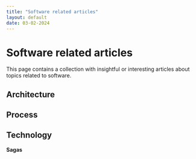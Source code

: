 ```yaml
---
title: "Software related articles"
layout: default
date: 03-02-2024
---
```


# Software related articles
This page contains a collection with insightful or interesting articles about topics related to software.

## Architecture


## Process


## Technology
**Sagas**
